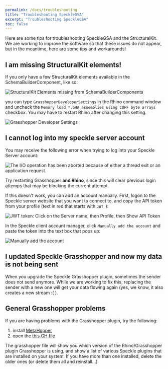 ```yaml
---
permalink: /docs/troubleshooting
title: "Troubleshooting SpeckleGSA"
excerpt: "Troubleshooting SpeckleGSA"
toc: false
---
```


Here are some tips for troubleshooting SpeckleGSA and the StructuralKit. We are working to improve the software so that these issues do not appear, but in the meantime, here are some tips and workarounds!

## I am missing StructuralKit elements!

If you only have a few StructuralKit elements available in the SchemaBuilderComponent, like so:

![StructuralKit Elements missing from SchemaBuilderComponents]({{site.baseurl}}/assets/images/missing-structuralkit-elements.png)

you can type `GrasshopperDeveloperSettings` in the Rhino command window and uncheck the `Memory load *.GHA assemblies using COFF byte arrays` checkbox. You may have to restart Rhino after changing this setting.

![Grasshopper Developer Settings]({{site.baseurl}}/assets/images/grasshopper-dev-settings.png)

## I cannot log into my speckle server account

You may receive the following error when trying to log into your Speckle Server account:

![The I/O operation has been aborted because of either a thread exit or an application request.]({{site.baseurl}}/assets/images/speckle-io-abort-error.png)

Try restarting Grasshopper **and Rhino**, since this will clear previous login attemps that may be blocking the current attempt.

If this doesn't work, you can add an account manually. First, logon to the Speckle server website that you want to connect to, and copy the API token from your profile (text in red that starts with `JWT `):

![JWT token: Click on the Server name, then Profile, then Show API Token]({{site.baseurl}}/assets/images/jwt-token.png)

In the Speckle client account manager, click `Manually add the account` and paste the token into the text box that pops up:

![Manually add the account]({{site.baseurl}}/assets/images/manually-add-the-account.png)

## I updated Speckle Grasshopper and now my data is not being sent

When you upgrade the Speckle Grasshopper plugin, sometimes the sender does not send anymore. While we are working to fix this, replacing the sender with a new one will get your data flowing again (yes, we know, it also creates a new stream :( ).

## General Grasshopper problems

If you are having problems with the Grasshopper plugin, try the following:

1. install [MetaHopper](https://www.food4rhino.com/app/metahopper)
2. open the [this GH file]({{site.baseurl}}/assets/sample_files/gh/component_paths.zip)

The grasshopper file will show you which version of the Rhino/Grasshopper plugin Grasshopper is using, and 
show a list of various Speckle plugins that are installed on your system. If you have more than one installed,
delete the older ones (or delete them all and reinstall...)

